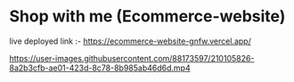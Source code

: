 # Shop with me (Ecommerce-website)
live deployed link :- https://ecommerce-website-gnfw.vercel.app/


https://user-images.githubusercontent.com/88173597/210105826-8a2b3cfb-ae01-423d-8c78-8b985ab46d6d.mp4

